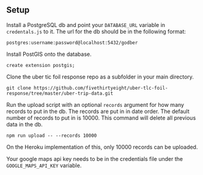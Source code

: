 ## Setup

Install a PostgreSQL db and point your `DATABASE_URL` variable in `credentals.js` to it. The url for the db should be in the following format:

`postgres:username:password@localhost:5432/godber`

Install PostGIS onto the database.

`create extension postgis;`

Clone the uber tic foil response repo as a subfolder in your main directory.

`git clone https://github.com/fivethirtyeight/uber-tlc-foil-response/tree/master/uber-trip-data.git`

Run the upload script with an optional `records` argument for how many records to put in the db. The records are put in in date order. The default number of records to put in is 10000. This command will delete all previous data in the db.

`npm run upload -- --records 10000`

On the Heroku implementation of this, only 10000 records can be uploaded.

Your google maps api key needs to be in the credentials file under the `GOOGLE_MAPS_API_KEY` variable.
